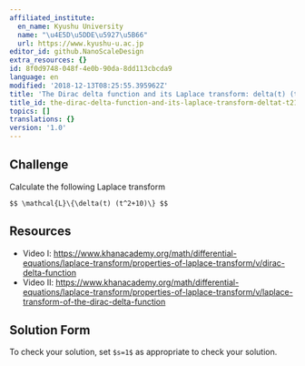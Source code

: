 ```yaml
---
affiliated_institute:
  en_name: Kyushu University
  name: "\u4E5D\u5DDE\u5927\u5B66"
  url: https://www.kyushu-u.ac.jp
editor_id: github.NanoScaleDesign
extra_resources: {}
id: 8f0d9748-048f-4e0b-90da-8dd113cbcda9
language: en
modified: '2018-12-13T08:25:55.395962Z'
title: 'The Dirac delta function and its Laplace transform: delta(t) (t^2+10)'
title_id: the-dirac-delta-function-and-its-laplace-transform-deltat-t210
topics: []
translations: {}
version: '1.0'
---
```


## Challenge
Calculate the following Laplace transform

`$$ \mathcal{L}\{\delta(t) (t^2+10)\} $$`

## Resources
- Video I: https://www.khanacademy.org/math/differential-equations/laplace-transform/properties-of-laplace-transform/v/dirac-delta-function
- Video II: https://www.khanacademy.org/math/differential-equations/laplace-transform/properties-of-laplace-transform/v/laplace-transform-of-the-dirac-delta-function

## Solution Form
To check your solution, set `$s=1$` as appropriate to check your solution.
